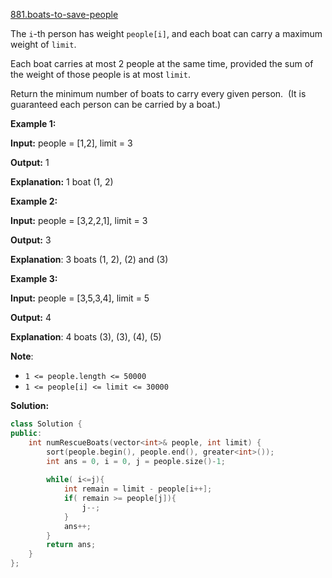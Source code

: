 [881.boats-to-save-people](https://leetcode.com/problems/boats-to-save-people/)  

The `i`\-th person has weight `people[i]`, and each boat can carry a maximum weight of `limit`.

Each boat carries at most 2 people at the same time, provided the sum of the weight of those people is at most `limit`.

Return the minimum number of boats to carry every given person.  (It is guaranteed each person can be carried by a boat.)

**Example 1:**

  
**Input:** people = \[1,2\], limit = 3
  
**Output:** 1
  
**Explanation:** 1 boat (1, 2)
  

**Example 2:**

  
**Input:** people = \[3,2,2,1\], limit = 3
  
**Output:** 3
  
**Explanation**: 3 boats (1, 2), (2) and (3)
  

**Example 3:**

  
**Input:** people = \[3,5,3,4\], limit = 5
  
**Output:** 4
  
**Explanation**: 4 boats (3), (3), (4), (5)

**Note**:

*   `1 <= people.length <= 50000`
*   `1 <= people[i] <= limit <= 30000`  



**Solution:**  

```cpp
class Solution {
public:
    int numRescueBoats(vector<int>& people, int limit) {
        sort(people.begin(), people.end(), greater<int>());
        int ans = 0, i = 0, j = people.size()-1;
        
        while( i<=j){
            int remain = limit - people[i++];
            if( remain >= people[j]){
                j--;
            }
            ans++;
        }
        return ans;
    }
};
```
      